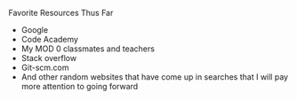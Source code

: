 Favorite Resources Thus Far
- Google
- Code Academy
- My MOD 0 classmates and teachers
- Stack overflow
- Git-scm.com
- And other random websites that have come up in searches that I will pay more attention to going forward
